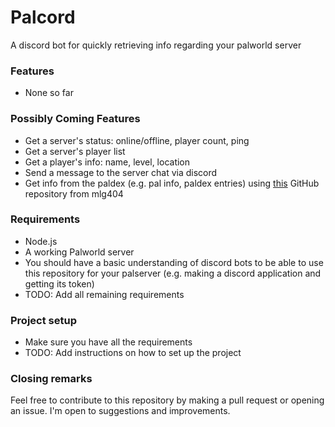 # Palcord
A discord bot for quickly retrieving info regarding your palworld server

### Features
- None so far

### Possibly Coming Features
- Get a server's status: online/offline, player count, ping
- Get a server's player list
- Get a player's info: name, level, location
- Send a message to the server chat via discord
- Get info from the paldex (e.g. pal info, paldex entries) using [this](https://github.com/mlg404/palworld-paldex-api) GitHub repository from mlg404

### Requirements
- Node.js
- A working Palworld server
- You should have a basic understanding of discord bots to be able to use this repository for your palserver (e.g. making a discord application and getting its token)
- TODO: Add all remaining requirements

### Project setup
- Make sure you have all the requirements
- TODO: Add instructions on how to set up the project

### Closing remarks
Feel free to contribute to this repository by making a pull request or opening an issue. I'm open to suggestions and improvements.
